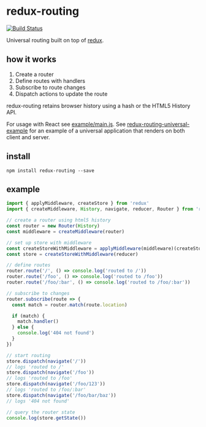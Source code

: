 # redux-routing

[![Build Status](https://travis-ci.org/callum/redux-routing.svg)](https://travis-ci.org/callum/redux-routing)

Universal routing built on top of [redux](https://github.com/rackt/redux).

## how it works

1. Create a router
2. Define routes with handlers
3. Subscribe to route changes
4. Dispatch actions to update the route

redux-routing retains browser history using a hash or the HTML5 History API.

For usage with React see [example/main.js](example/main.js). See [redux-routing-universal-example](https://github.com/callum/redux-routing-universal-example) for an example of a universal application that renders on both client and server.

## install

```
npm install redux-routing --save
```

## example

```js
import { applyMiddleware, createStore } from 'redux'
import { createMiddleware, History, navigate, reducer, Router } from 'redux-routing'

// create a router using html5 history
const router = new Router(History)
const middleware = createMiddleware(router)

// set up store with middleware
const createStoreWithMiddleware = applyMiddleware(middleware)(createStore)
const store = createStoreWithMiddleware(reducer)

// define routes
router.route('/', () => console.log('routed to /'))
router.route('/foo', () => console.log('routed to /foo'))
router.route('/foo/:bar', () => console.log('routed to /foo/:bar'))

// subscribe to changes
router.subscribe(route => {
  const match = router.match(route.location)

  if (match) {
    match.handler()
  } else {
    console.log('404 not found')
  }
})

// start routing
store.dispatch(navigate('/'))
// logs 'routed to /'
store.dispatch(navigate('/foo'))
// logs 'routed to /foo'
store.dispatch(navigate('/foo/123'))
// logs 'routed to /foo/:bar'
store.dispatch(navigate('/foo/bar/baz'))
// logs '404 not found'

// query the router state
console.log(store.getState())
```

